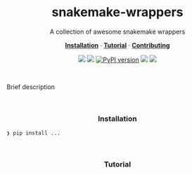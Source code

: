 <h1 align="center">snakemake-wrappers</h2>

<p align="center">A collection of awesome snakemake wrappers</p>

<p align="center">
  <a href="#installation"><strong>Installation</strong></a>
  ·
  <a href="#tutorial"><strong>Tutorial</strong></a>
  ·
  <a href="#contributing"><strong>Contributing</strong></a>
</p>

<p align="center">
  <a href="https://travis-ci.org/clintval/snakemake-wrappers"><img src="https://travis-ci.org/clintval/snakemake-wrappers.svg?branch=master"></img></a>
  <a href="https://codecov.io/gh/clintval/snakemake-wrappers"><img src="https://codecov.io/gh/clintval/snakemake-wrappers/branch/master/graph/badge.svg"></img></a>
  <a href="https://badge.fury.io/py/snv_spectrum"><img src="https://badge.fury.io/py/snv_spectrum.svg" alt="PyPI version"></img></a>
  <a href="https://codeclimate.com/github/clintval/snakemake-wrappers/maintainability"><img src="https://api.codeclimate.com/v1/badges/7f6ce7780716a92c40b8/maintainability"></img></a>
  <a href="https://github.com/clintval/snakemake-wrappers/blob/master/LICENSE"><img src="https://img.shields.io/pypi/l/snakemake-wrappers.svg"></img></a>
</p>

<br>

Brief description

<br>

<h3 align="center">Installation</h3>

```
❯ pip install ...
```

<br>

<h3 align="center">Tutorial</h3>
